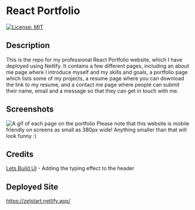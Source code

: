 # React Portfolio
[![License: MIT](https://img.shields.io/badge/License-MIT-yellow.svg)](https://opensource.org/licenses/MIT)

## Description
This is the repo for my professional React Portfolio website, which I have deployed using Netlify. It contains a few different pages, including an about me page where I introduce myself and my skills and goals, a portfolio page which lists some of my projects, a resume page where you can download the link to my resume, and a contact me page where people can submit their name, email and a message so that they can get in touch with me. 

## Screenshots
![A gif of each page on the portfolio](react-portfolio.gif)
Please note that this website is mobile friendly on screens as small as 380px wide! Anything smaller than that will look funny :)

## Credits
[Lets Build UI](https://www.letsbuildui.dev/articles/a-typing-text-effect-with-react-hooks/) - Adding the typing effect to the header

## Deployed Site
https://zelstart.netlify.app/